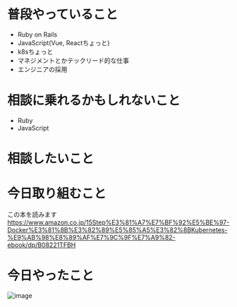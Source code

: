 # 普段やっていること
- Ruby on Rails
- JavaScript(Vue, Reactちょっと)
- k8sちょっと
- マネジメントとかテックリード的な仕事
- エンジニアの採用

# 相談に乗れるかもしれないこと
* Ruby
* JavaScript

# 相談したいこと

# 今日取り組むこと
この本を読みます
https://www.amazon.co.jp/15Step%E3%81%A7%E7%BF%92%E5%BE%97-Docker%E3%81%8B%E3%82%89%E5%85%A5%E3%82%8BKubernetes-%E9%AB%98%E8%89%AF%E7%9C%9F%E7%A9%82-ebook/dp/B08221TFBH

# 今日やったこと

![image](https://user-images.githubusercontent.com/6828551/88267654-1727b000-cd0c-11ea-80d0-f8c3c9102e69.png)
